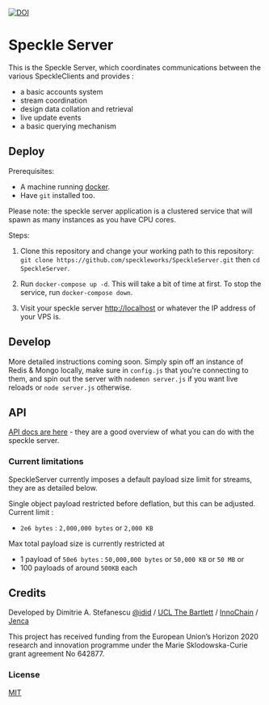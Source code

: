 [![DOI](https://zenodo.org/badge/74043433.svg)](https://zenodo.org/badge/latestdoi/74043433)

# Speckle Server
This is the Speckle Server, which coordinates communications between the various SpeckleClients and provides :
- a basic accounts system
- stream coordination
- design data collation and retrieval
- live update events
- a basic querying mechanism

## Deploy

Prerequisites:  
- A machine running [docker](https://www.docker.com/community-edition#download).
- Have `git` installed too. 

Please note: the speckle server application is a clustered service that will spawn as many instances as you have CPU cores. 

Steps: 
1) Clone this repository and change your working path to this repository: 
`git clone https://github.com/speckleworks/SpeckleServer.git` then `cd SpeckleServer`. 

2) Run `docker-compose up -d`. This will take a bit of time at first. To stop the service, run `docker-compose down`.

3) Visit your speckle server [http://localhost](http://localhost) or whatever the IP address of your VPS is.

## Develop
More detailed instructions coming soon. Simply spin off an instance of Redis & Mongo locally, make sure in `config.js` that you're connecting to them, and spin out the server with `nodemon server.js` if  you want live reloads or `node server.js` otherwise. 

## API
[API docs are here](https://speckleworks.github.io/SpeckleOpenApi/#introduction) - they are a good overview of what you can do with the speckle server.

### Current limitations
SpeckleServer currently imposes a default payload size limit for streams, they are as detailed below.

Single object payload restricted before deflation, but this can be adjusted. Current limit :
- `2e6 bytes` : `2,000,000 bytes` or `2,000 KB` 

Max total payload size is currently restricted at 
- 1 payload of `50e6 bytes` : `50,000,000 bytes` or `50,000 KB` or `50 MB` or
- 100 payloads of around `500KB` each

## Credits
Developed by Dimitrie A. Stefanescu [@idid](http://twitter.com/idid) / [UCL The Bartlett](https://www.ucl.ac.uk/bartlett/) / [InnoChain](http://innochain.net) / [Jenca](http://www.jenca.org)

This project has received funding from the European Union’s Horizon 2020 research and innovation programme under the Marie Sklodowska-Curie grant agreement No 642877.

### License
[MIT](https://github.com/speckleworks/SpeckleServer/blob/master/LICENSE)
